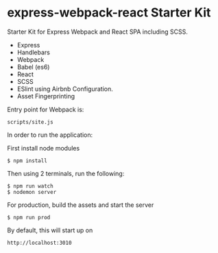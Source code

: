 # express-webpack-react Starter Kit

Starter Kit for Express Webpack and React SPA including SCSS.

  - Express
  - Handlebars
  - Webpack
  - Babel (es6)
  - React
  - SCSS
  - ESlint using Airbnb Configuration.
  - Asset Fingerprinting

Entry point for Webpack is:

```
scripts/site.js
```

In order to run the application:

First install node modules

```
$ npm install
```

Then using 2 terminals, run the following:

```
$ npm run watch
$ nodemon server
```

For production, build the assets and start the server

```
$ npm run prod
```

By default, this will start up on

```
http://localhost:3010
```
